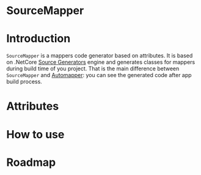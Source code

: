 # SourceMapper

# Introduction
`SourceMapper` is a mappers code generator based on attributes. 
It is based on .NetCore [Source Generators](https://github.com/dotnet/roslyn/blob/main/docs/features/source-generators.md) 
engine and generates classes for mappers during build time of you project.
That is the main difference between `SourceMapper` and [Automapper](https://automapper.org/): you can see the generated code after app build process.

# Attributes



# How to use



# Roadmap
